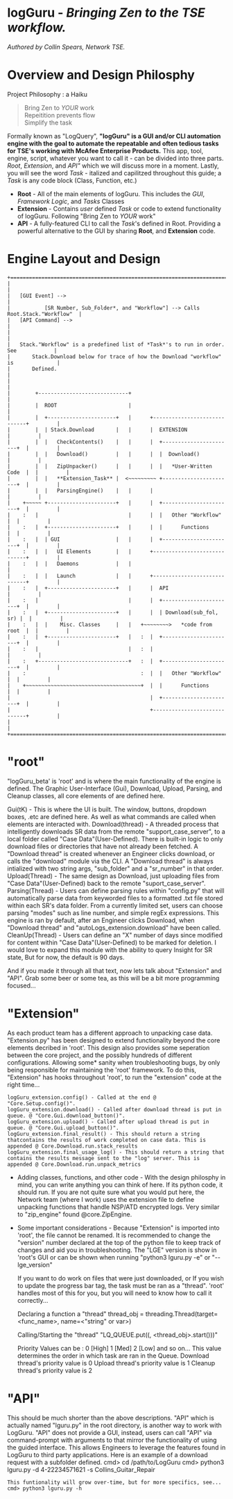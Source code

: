 # logGuru - *Bringing Zen to the TSE workflow.*
*Authored by Collin Spears, Network TSE.*

# Overview and Design Philosphy
Project Philosophy : a Haiku
> Bring Zen to *YOUR* work  
> Repeitition prevents flow     
> Simplify the task  

Formally known as "LogQuery", **"logGuru" is a GUI and/or CLI automation engine with the goal to automate the repeatable and often tedious tasks for TSE's working with McAfee Enterprise Products.** This app, tool, engine, script, whatever you want to call it - can be divided into three parts. *Root*, *Extension*, and *API"* which we will discuss more in a moment. Lastly, you will see the word *Task* - italized and capilitzed throughout this guide; a *Task* is any code block (Class, Function, etc.) 

* **Root** - All of the main elements of logGuru. This includes the *GUI*, *Framework Logic*, and *Tasks* Classes 
* **Extension** - Contains *user* defined *Task* or code to extend functionality of logGuru. Following "Bring Zen to *YOUR* work"
* **API** - A fully-featured CLI to call the *Task*'s defined in Root. Providing a powerful alternative to the GUI by sharing **Root**, and **Extension** code.

# Engine Layout and Design
```
+=====================================================================================+  
|                                                                                     |  
|   [GUI Event] -->                                                                   |
|           [SR Number, Sub_Folder*, and "Workflow"] --> Calls Root.Stack."Workflow"  |  
|   [API Command] -->                                                                 |
|                                                                                     |
|   Stack."Workflow" is a predefined list of *Task*'s to run in order. See            |
|       Stack.Download below for trace of how the Download "workflow" is              |
|       Defined.                                                                      |
|                                                                                     |
|        +-----------------------------+                                              |
|        |  ROOT                       |                                              |
|        |  +----------------------+   |      +-----------------------------+         |
|        |  | Stack.Download       |   |      |  EXTENSION                  |         |
|        |  |   CheckContents()    |   |      |  +-----------------------+  |         | 
|        |  |   Download()         |   |      |  |  Download()              |         |
|        |  |   ZipUnpacker()      |   |      |  |   *User-Written Code  |  |         |
|        |  |   **Extension_Task** |  <~~~~~~~~~ +-----------------------+  |         |
|        |  |   ParsingEngine()    |   |      |                             |         |
|    +~~~~~ +----------------------+   |      |  +-----------------------+  |         |
|    :   |                             |      |  |   Other "Workflow"    |  |         |
|    :   |  +----------------------+   |      |  |      Functions        |  |         |
|    :   |  | GUI                  |   |      |  +-----------------------+  |         |
|    :   |  |   UI Elements        |   |      +-----------------------------+         |
|    :   |  |   Daemons            |   |                                              |
|    :   |  |   Launch             |   |      +-----------------------------+         |                              
|    :   |  +----------------------+   |      |  API                        |         |
|    :   |                             |      |  +-----------------------+  |         | 
|    :   |  +----------------------+   |      |  | Download(sub_fol, sr) |  |         |                        
|    :   |  |    Misc. Classes     |   |   +~~~~~~~~>   *code from root  |  |         |                               
|    :   |  +----------------------+   |   :  |  +-----------------------+  |         |                          
|    :   |                             |   :  |                             |         | 
|    :   +-----------------------------+   :  |  +-----------------------+  |         |                           
|    :                                     :  |  |   Other "Workflow"    |  |         |                  
|    +~~~~~~~~~~~~~~~~~~~~~~~~~~~~~~~~~~~~~+  |  |      Functions        |  |         |
|                                             |  +-----------------------+  |         |
|                                             +-----------------------------+         |
|                                                                                     |
+=====================================================================================+
```

# "root" 
"logGuru_beta' is 'root' and is where the main functionality of the engine is defined. The Graphic User-Interface (Gui), Download, Upload, Parsing, and Cleanup classes, all core elements of are defined here. 

Gui(tK) - This is where the UI is built. The window, buttons, dropdown boxes, .etc are defined here. As well as what commands are called when elements are interacted with. 
Download(thread) - A threaded process that intelligently downloads SR data from the remote "support_case_server", to a local folder called "Case Data"(User-Defined). There is built-in logic to only download files or directories that have not already been fetched. A "Download thread" is created whenever an Engineer clicks download, or calls the "download" module via the CLI. A "Download thread" is always intialized with two string args, "sub_folder" and a "sr_number" in that order. 
Upload(Thread) - The same design as Download, just uploading files from "Case Data"(User-Defined) back to the remote "suport_case_server". 
Parsing(Thread) - Users can define parsing rules within "config.py" that will automatically parse data from keyworded files to a formatted .txt file stored within each SR's data folder. From a currently limited set, users can choose parsing "modes" such as line number, and simple regEx expressions. This engine is ran by default, after an Engineer clicks Download, when "Download thread" and "autoLogs_extension.download" have been called. 
CleanUp(Thread) - Users can define an "X" number of days since modified for content within "Case Data"(User-Defined) to be marked for deletion. I would love to expand this module with the ability to query Insight for SR state, But for now, the default is 90 days. 

And if you made it through all that text, now lets talk about "Extension" and "API". Grab some beer or some tea, as this will be a bit more programming focused... 

# "Extension" 
As each product team has a different approach to unpacking case data. "Extension.py" has been designed to extend functionality beyond the core elements decribed in 'root'. This design also provides some seperation between the core project, and the possibly hundreds of different configurations. Allowing some* sanity when troubleshooting bugs, by only being responsible for maintaining the 'root' framework. To do this, "Extension" has hooks throughout 'root', to run the "extension" code at the right time... 

    logGuru_extension.config() - Called at the end @ "Core.Setup.config()". 
    logGuru_extension.download() - Called after download thread is put in queue. @ "Core.Gui.download_button()". 
    logGuru_extension.upload() - Called after upload thread is put in queue. @ "Core.Gui.upload_button()". 
    logGuru_extension.final_result() - This should return a string thatcontains the results of work completed on case data. This is appended @ Core.Download.run.stack_results 
    logGuru_extension.final_usage_log() - This should return a string that contains the results message sent to the "log" server. This is appended @ Core.Download.run.unpack_metrics 

- Adding classes, functions, and other code - 
    With the design philosphy in mind, you can write anything you can think of here. If its python code, it should run. If you are not quite sure what you would put here, the Network team (where I work) uses the extension file to define unpacking functions that handle NSP/ATD encrypted logs. Very similar to "zip_engine" found @core.ZipEngine. 

- Some important considerations - 
    Because "Extension" is imported into 'root', the file cannot be renamed. It is recommended to change the "version" number declared at the top of the python file to keep track of changes and aid you in troubleshooting. The "LGE" version is show in 'root's GUI or can be shown when running "python3 lguru.py -e" or "--lge_version" 

    If you want to do work on files that were just downloaded, or If you wish to update the progress bar tag, the task must be ran as a "thread". 'root' handles most of this for you, but you will need to know how to call it correctly... 

    Declaring a function a "thread" 
        thread_obj = threading.Thread(target=<func_name>, name=<"string" or var>) 

    Calling/Starting the "thread" 
        "LQ_QUEUE.put((<Priority Value>, <thread_obj>.start()))" 

    Priority Values can be : 0 [High] 1 [Med] 2 [Low] and so on... 
        This value determines the order in which task are ran in the Queue. 
        Download thread's priority value is 0 
        Upload thread's priority value is 1 
        Cleanup thread's priority value is 2 

# "API" 
This should be much shorter than the above descriptions. "API" which is actually named "lguru.py" in the root directory, is another way to work with LogGuru. "API" does not provide a GUI, instead, users can call "API" via command-prompt with arguments to that mirror the functionality of using the guided interface. This allows Engineers to leverage the features found in LogGuru to third party applications. Here is an example of a download request with a subfolder defined. 
    cmd> cd /path/to/LogGuru 
    cmd> python3 lguru.py -d 4-22234571621 -s Collins_Guitar_Repair 

    This funtionality will grow over-time, but for more specifics, see... cmd> python3 lguru.py -h
